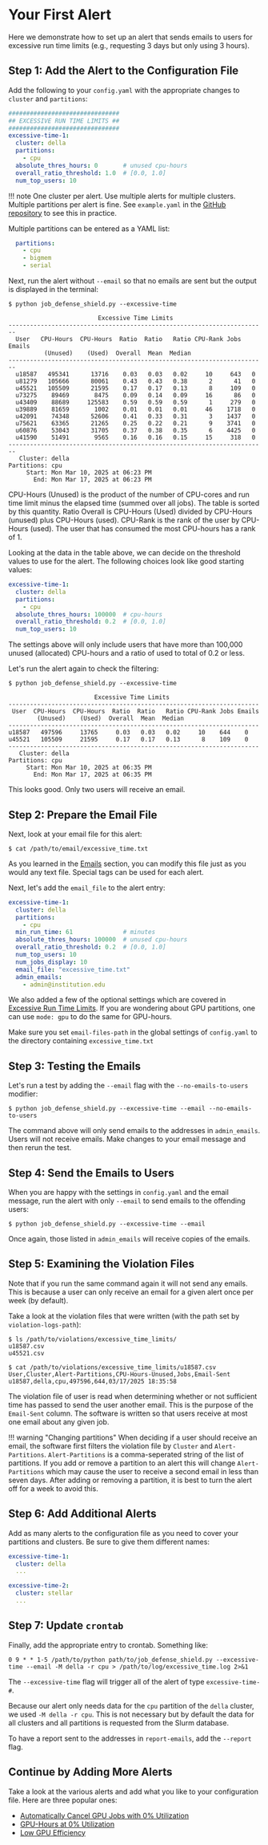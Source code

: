 # Your First Alert

Here we demonstrate how to set up an alert that sends emails to users for excessive run time limits (e.g., requesting 3 days but only using 3 hours).

## Step 1: Add the Alert to the Configuration File

Add the following to your `config.yaml` with the appropriate changes to `cluster` and `partitions`:

```yaml
###############################
## EXCESSIVE RUN TIME LIMITS ##
###############################
excessive-time-1:
  cluster: della
  partitions:
    - cpu
  absolute_thres_hours: 0       # unused cpu-hours
  overall_ratio_threshold: 1.0  # [0.0, 1.0]
  num_top_users: 10
```

!!! note
    One cluster per alert. Use multiple alerts for multiple clusters. Multiple partitions per alert is fine. See `example.yaml` in the [GitHub repository](https://github.com/PrincetonUniversity/job_defense_shield) to see this in practice.

Multiple partitions can be entered as a YAML list:

```yaml
  partitions:
    - cpu
    - bigmem
    - serial
```

Next, run the alert without `--email` so that no emails are sent but the output is displayed in the terminal:

```
$ python job_defense_shield.py --excessive-time

                         Excessive Time Limits                          
------------------------------------------------------------------------
  User   CPU-Hours  CPU-Hours  Ratio  Ratio   Ratio CPU-Rank Jobs Emails
          (Unused)    (Used)  Overall  Mean  Median                     
------------------------------------------------------------------------
  u18587   495341      13716    0.03   0.03   0.02     10     643   0   
  u81279   105666      80061    0.43   0.43   0.38      2      41   0   
  u45521   105509      21595    0.17   0.17   0.13      8     109   0   
  u73275    89469       8475    0.09   0.14   0.09     16      86   0   
  u43409    88689     125583    0.59   0.59   0.59      1     279   0   
  u39889    81659       1002    0.01   0.01   0.01     46    1718   0   
  u42091    74348      52606    0.41   0.33   0.31      3    1437   0   
  u75621    63365      21265    0.25   0.22   0.21      9    3741   0   
  u60876    53043      31705    0.37   0.38   0.35      6    4425   0   
  u41590    51491       9565    0.16   0.16   0.15     15     318   0   
------------------------------------------------------------------------
   Cluster: della
Partitions: cpu
     Start: Mon Mar 10, 2025 at 06:23 PM
       End: Mon Mar 17, 2025 at 06:23 PM
```

CPU-Hours (Unused) is the product of the number of CPU-cores and run time limit minus the elapsed time (summed over all jobs). The table is sorted by this quantity. Ratio Overall is CPU-Hours (Used) divided by CPU-Hours (unused) plus CPU-Hours (used). CPU-Rank is the rank of the user by CPU-Hours (used). The user that has consumed the most CPU-hours has a rank of 1.

Looking at the data in the table above, we can decide on the threshold values to use for the alert. The following choices look like good starting values:

```yaml
excessive-time-1:
  cluster: della
  partitions:
    - cpu
  absolute_thres_hours: 100000  # cpu-hours
  overall_ratio_threshold: 0.2  # [0.0, 1.0]
  num_top_users: 10
```

The settings above will only include users that have more than 100,000 unused (allocated) CPU-hours and a ratio of used to total of 0.2 or less.

Let's run the alert again to check the filtering:

```
$ python job_defense_shield.py --excessive-time

                        Excessive Time Limits
----------------------------------------------------------------------
 User  CPU-Hours  CPU-Hours  Ratio  Ratio   Ratio CPU-Rank Jobs Emails
        (Unused)    (Used)  Overall  Mean  Median                     
----------------------------------------------------------------------
u18587   497596     13765     0.03   0.03   0.02     10    644    0   
u45521   105509     21595     0.17   0.17   0.13      8    109    0   
----------------------------------------------------------------------
   Cluster: della
Partitions: cpu
     Start: Mon Mar 10, 2025 at 06:35 PM
       End: Mon Mar 17, 2025 at 06:35 PM
```

This looks good. Only two users will receive an email.

## Step 2: Prepare the Email File

Next, look at your email file for this alert:

```
$ cat /path/to/email/excessive_time.txt
```

As you learned in the [Emails](../emails.md) section, you can modify this file just as you would any text file. Special tags can be used for each alert.


Next, let's add the `email_file` to the alert entry:

```yaml
excessive-time-1:
  cluster: della
  partitions:
    - cpu
  min_run_time: 61              # minutes
  absolute_thres_hours: 100000  # unused cpu-hours
  overall_ratio_threshold: 0.2  # [0.0, 1.0]
  num_top_users: 10 
  num_jobs_display: 10
  email_file: "excessive_time.txt"
  admin_emails:
    - admin@institution.edu
```

We also added a few of the optional settings which are covered in [Excessive Run Time Limits](time_limits.md). If you are wondering about GPU partitions, one can use `mode: gpu` to do the same for GPU-hours.

Make sure you set `email-files-path` in the global settings of `config.yaml` to the directory containing `excessive_time.txt`

## Step 3: Testing the Emails

Let's run a test by adding the `--email` flag with the `--no-emails-to-users` modifier:

```
$ python job_defense_shield.py --excessive-time --email --no-emails-to-users
```

The command above will only send emails to the addresses in `admin_emails`. Users will not receive emails. Make changes to your email message and then rerun the test.

## Step 4: Send the Emails to Users

When you are happy with the settings in `config.yaml` and the email message, run the alert with only `--email` to send emails to the offending users:

```
$ python job_defense_shield.py --excessive-time --email
```

Once again, those listed in `admin_emails` will receive copies of the emails.

## Step 5: Examining the Violation Files

Note that if you run the same command again it will not send any emails. This is because a user can only receive an email for a given alert once per week (by default).

Take a look at the violation files that were written (with the path set by `violation-logs-path`):

```
$ ls /path/to/violations/excessive_time_limits/
u18587.csv
u45521.csv

$ cat /path/to/violations/excessive_time_limits/u18587.csv
User,Cluster,Alert-Partitions,CPU-Hours-Unused,Jobs,Email-Sent
u18587,della,cpu,497596,644,03/17/2025 18:35:58
```

The violation file of user is read when determining whether or not sufficient time has passed to send the user another email. This is the purpose of the `Email-Sent` column. The software is written so that users receive at most one email about any given job.

!!! warning "Changing partitions"
    When deciding if a user should receive an email, the software first filters the violation file by `Cluster` and `Alert-Partitions`. `Alert-Partitions` is a comma-seperated string of the list of partitions. If you add or remove a partition to an alert this will change `Alert-Partitions` which may cause the user to receive a second email in less than seven days. After adding or removing a partition, it is best to turn the alert off for a week to avoid this.

## Step 6: Add Additional Alerts

Add as many alerts to the configuration file as you need to cover your partitions and clusters. Be sure to give them different names:

```yaml
excessive-time-1:
  cluster: della
  ...

excessive-time-2:
  cluster: stellar
  ...
```

## Step 7: Update `crontab`

Finally, add the appropriate entry to crontab. Something like:

```
0 9 * * 1-5 /path/to/python path/to/job_defense_shield.py --excessive-time --email -M della -r cpu > /path/to/log/excessive_time.log 2>&1
```

The `--excessive-time` flag will trigger all of the alert of type `excessive-time-#`.

Because our alert only needs data for the `cpu` partition of the `della` cluster, we used `-M della -r cpu`. This is not necessary but by default the data for all clusters and all partitions is requested from the Slurm database.

To have a report sent to the addresses in `report-emails`, add the `--report` flag.

## Continue by Adding More Alerts

Take a look at the various alerts and add what you like to your configuration file. Here are three popular ones:

- [Automatically Cancel GPU Jobs with 0% Utilization](cancel_gpu_jobs.md)
- [GPU-Hours at 0% Utilization](zero_gpu_util.md)
- [Low GPU Efficiency](low_gpu_util.md)
